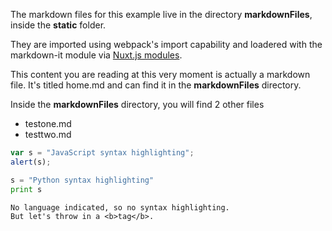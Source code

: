 The markdown files for this example live in the directory **markdownFiles**, inside the **static** folder.

They are imported using webpack's import capability and loadered with the markdown-it module via [Nuxt.js modules](https://github.com/nuxt-community/modules).

This content you are reading at this very moment is actually a markdown file. It's titled home.md and can find it in the **markdownFiles** directory.

Inside the **markdownFiles** directory, you will find 2 other files
<ul>
  <li style="text-align: left">testone.md</li>
  <li style="text-align: left">testtwo.md</li>
</ul>

```javascript
var s = "JavaScript syntax highlighting";
alert(s);
```

```python
s = "Python syntax highlighting"
print s
```

```
No language indicated, so no syntax highlighting.
But let's throw in a <b>tag</b>.
```
